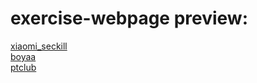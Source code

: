 # exercise-webpage preview:
[xiaomi_seckill](https://1103409364.github.io/exercise-webpage/xiaomi_seckill/index.html)
<br>
[boyaa](https://1103409364.github.io/exercise-webpage/boyaa_home/index.html)
<br>
[ptclub](https://1103409364.github.io/exercise-webpage/ptclub/index.html)
<br>
